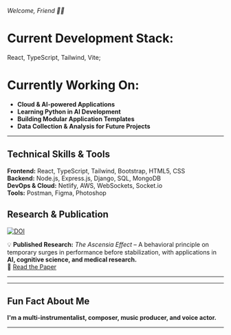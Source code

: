*Welcome, Friend 👋🏼*  
# **Current Development Stack:** 
React, TypeScript, Tailwind, Vite;

# **Currently Working On:**
- **Cloud & AI-powered Applications**  
- **Learning Python in AI Development**
- **Building Modular Application Templates**  
- **Data Collection & Analysis for Future Projects**  

---
## **Technical Skills & Tools**  
**Frontend:** React, TypeScript, Tailwind, Bootstrap, HTML5, CSS  
**Backend:** Node.js, Express.js, Django, SQL, MongoDB  
**DevOps & Cloud:** Netlify, AWS, WebSockets, Socket.io  
**Tools:** Postman, Figma, Photoshop  

## **Research & Publication**  
[![DOI](https://zenodo.org/badge/DOI/10.5281/zenodo.14920556.svg)](https://doi.org/10.5281/zenodo.14920556)  

💡 **Published Research:** *The Ascensia Effect* – A behavioral principle on temporary surges in performance before stabilization, with applications in **AI, cognitive science, and medical research.**  
📄 [Read the Paper](https://doi.org/10.5281/zenodo.14920556)  

---


---

## **Fun Fact About Me**  
**I'm a multi-instrumentalist, composer, music producer, and voice actor.**  

---

